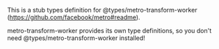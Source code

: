 This is a stub types definition for @types/metro-transform-worker (https://github.com/facebook/metro#readme).

metro-transform-worker provides its own type definitions, so you don't need @types/metro-transform-worker installed!